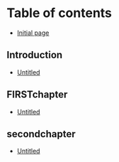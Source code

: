 # Table of contents

* [Initial page](README.md)

## Introduction

* [Untitled](introduction/untitled.md)

## FIRSTchapter

* [Untitled](firstchapter/untitled.md)

## secondchapter

* [Untitled](secondchapter/untitled.md)

